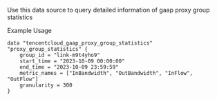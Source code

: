 Use this data source to query detailed information of gaap proxy group statistics

Example Usage

```hcl
data "tencentcloud_gaap_proxy_group_statistics" "proxy_group_statistics" {
	group_id = "link-m9t4yho9"
	start_time = "2023-10-09 00:00:00"
	end_time = "2023-10-09 23:59:59"
	metric_names = ["InBandwidth", "OutBandwidth", "InFlow", "OutFlow"]
	granularity = 300
}
```